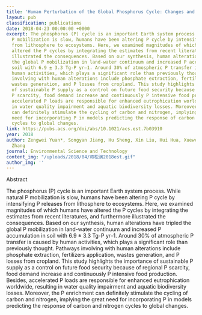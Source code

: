 ```yaml
---
title: 'Human Perturbation of the Global Phosphorus Cycle: Changes and Consequences'
layout: pub
classification: publications
date: 2018-04-23 00:00:00 +0000
excerpt: The phosphorus (P) cycle is an important Earth system process. While natural
  P mobilization is slow, humans have been altering P cycle by intensifying P releases
  from lithosphere to ecosystems. Here, we examined magnitudes of which humans have
  altered the P cycles by integrating the estimates from recent literatures, and furthermore
  illustrated the consequences. Based on our synthesis, human alterations have tripled
  the global P mobilization in land-water continuum and increased P accumulation in
  soil with 6.9 ± 3.3 Tg-P yr–1. Around 30% of atmospheric P transfer is caused by
  human activities, which plays a significant role than previously thought. Pathways
  involving with human alterations include phosphate extraction, fertilizers application,
  wastes generation, and P losses from cropland. This study highlights the importance
  of sustainable P supply as a control on future food security because of regional
  P scarcity, food demand increase and continuously P intensive food production. Besides,
  accelerated P loads are responsible for enhanced eutrophication worldwide, resulting
  in water quality impairment and aquatic biodiversity losses. Moreover, the P enrichment
  can definitely stimulate the cycling of carbon and nitrogen, implying the great
  need for incorporating P in models predicting the response of carbon and nitrogen
  cycles to global changes.
link: https://pubs.acs.org/doi/abs/10.1021/acs.est.7b03910
year: 2018
author: Zengwei Yuan*, Songyan Jiang, Hu Sheng, Xin Liu, Hui Hua, Xuewei Liu, You
  Zhang
journal: Environmental Science and Technology
content_img: "/uploads/2018/04/蒋松演2018est.gif"
author_img: ''
---
```

Abstract

The phosphorus (P) cycle is an important Earth system process. While natural P mobilization is slow, humans have been altering P cycle by intensifying P releases from lithosphere to ecosystems. Here, we examined magnitudes of which humans have altered the P cycles by integrating the estimates from recent literatures, and furthermore illustrated the consequences. Based on our synthesis, human alterations have tripled the global P mobilization in land-water continuum and increased P accumulation in soil with 6.9 ± 3.3 Tg-P yr–1. Around 30% of atmospheric P transfer is caused by human activities, which plays a significant role than previously thought. Pathways involving with human alterations include phosphate extraction, fertilizers application, wastes generation, and P losses from cropland. This study highlights the importance of sustainable P supply as a control on future food security because of regional P scarcity, food demand increase and continuously P intensive food production. Besides, accelerated P loads are responsible for enhanced eutrophication worldwide, resulting in water quality impairment and aquatic biodiversity losses. Moreover, the P enrichment can definitely stimulate the cycling of carbon and nitrogen, implying the great need for incorporating P in models predicting the response of carbon and nitrogen cycles to global changes.
